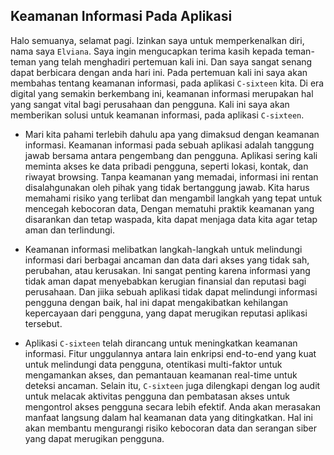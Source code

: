 ## Keamanan Informasi Pada Aplikasi

Halo semuanya, selamat pagi. 
Izinkan saya untuk memperkenalkan diri, nama saya `Elviana`. 
Saya ingin mengucapkan terima kasih kepada teman-teman yang telah menghadiri pertemuan kali ini. 
Dan saya sangat senang dapat berbicara dengan anda hari ini. 
Pada pertemuan kali ini saya akan membahas tentang keamanan informasi, pada aplikasi `C-sixteen` kita. 
Di era digital yang semakin berkembang ini, keamanan informasi merupakan hal yang sangat vital bagi perusahaan dan pengguna. 
Kali ini saya akan memberikan solusi untuk keamanan informasi, pada aplikasi `C-sixteen`. 

- Mari kita pahami terlebih dahulu apa yang dimaksud dengan keamanan informasi.
Keamanan informasi pada sebuah aplikasi adalah tanggung jawab bersama antara pengembang dan pengguna.
Aplikasi sering kali meminta akses ke data pribadi pengguna, seperti lokasi, kontak, dan riwayat browsing. 
Tanpa keamanan yang memadai, informasi ini rentan disalahgunakan oleh pihak yang tidak bertanggung jawab.
Kita harus memahami risiko yang terlibat dan mengambil langkah yang tepat untuk mencegah kebocoran data,
Dengan mematuhi praktik keamanan yang disarankan dan tetap waspada, kita dapat menjaga data kita agar tetap aman dan terlindungi.

- Keamanan informasi melibatkan langkah-langkah untuk melindungi informasi dari berbagai ancaman dan data dari akses yang tidak sah, perubahan, atau kerusakan. 
Ini sangat penting karena informasi yang tidak aman dapat menyebabkan kerugian finansial dan reputasi bagi perusahaan.
Dan jiika sebuah aplikasi tidak dapat melindungi informasi pengguna dengan baik, hal ini dapat mengakibatkan kehilangan kepercayaan dari pengguna, yang dapat merugikan reputasi aplikasi tersebut.

- Aplikasi `C-sixteen` telah dirancang untuk meningkatkan keamanan informasi. 
Fitur unggulannya antara lain enkripsi end-to-end yang kuat untuk melindungi data pengguna, otentikasi multi-faktor untuk mengamankan akses, dan pemantauan keamanan real-time untuk deteksi ancaman. 
Selain itu, `C-sixteen` juga dilengkapi dengan log audit untuk melacak aktivitas pengguna dan pembatasan akses untuk mengontrol akses pengguna secara lebih efektif. 
Anda akan merasakan manfaat langsung dalam hal keamanan data yang ditingkatkan.
Hal ini akan membantu mengurangi risiko kebocoran data dan serangan siber yang dapat merugikan pengguna.
